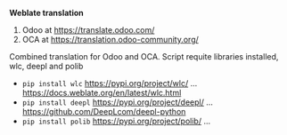 **Weblate translation**

1. Odoo at https://translate.odoo.com/
2. OCA at https://translation.odoo-community.org/


Combined translation for Odoo and OCA.
Script requite libraries installed, wlc, deepl and polib
- `pip install wlc` https://pypi.org/project/wlc/ ... https://docs.weblate.org/en/latest/wlc.html
- `pip install deepl` https://pypi.org/project/deepl/ ... https://github.com/DeepLcom/deepl-python
- `pip install polib` https://pypi.org/project/polib/ ... 


